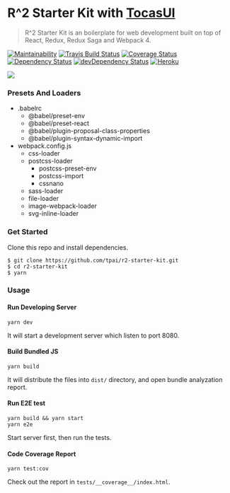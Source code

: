 # R^2 Starter Kit with [TocasUI](https://github.com/TeaMeow/TocasUI/)

> R^2 Starter Kit is an boilerplate for web development built on top of React, Redux, Redux Saga and Webpack 4.

[![Maintainability][maintainability-badge]][maintainability]
[![Travis Build Status][build-badge]][build]
[![Coverage Status][coveralls-badge]][coveralls]
[![Dependency Status][deps-badge]][deps]
[![devDependency Status][dev-deps-badge]][dev-deps]
[![Heroku][heroku-deployment-badge]][heroku-app]

![](http://i.giphy.com/69jtJzHmbccnmL1W8k.gif)

### Presets And Loaders

* .babelrc
  * @babel/preset-env
  * @babel/preset-react
  * @babel/plugin-proposal-class-properties
  * @babel/plugin-syntax-dynamic-import
* webpack.config.js
  * css-loader
  * postcss-loader
    * postcss-preset-env
    * postcss-import
    * cssnano
  * sass-loader
  * file-loader
  * image-webpack-loader
  * svg-inline-loader

### Get Started

Clone this repo and install dependencies.

```
$ git clone https://github.com/tpai/r2-starter-kit.git
$ cd r2-starter-kit
$ yarn
```

### Usage

#### Run Developing Server

```
yarn dev
```

It will start a development server which listen to port 8080.

#### Build Bundled JS

```
yarn build
```

It will distribute the files into `dist/` directory, and open bundle analyzation report.

#### Run E2E test

```
yarn build && yarn start
yarn e2e
```

Start server first, then run the tests.

#### Code Coverage Report

```
yarn test:cov
```

Check out the report in `tests/__coverage__/index.html`.

[maintainability-badge]: https://api.codeclimate.com/v1/badges/807d78f313c0b1eec23b/maintainability
[maintainability]: https://codeclimate.com/github/tpai/r2-starter-kit/maintainability

[build-badge]: https://travis-ci.org/tpai/r2-starter-kit.svg?branch=master
[build]: https://travis-ci.org/tpai/r2-starter-kit

[coveralls-badge]: https://coveralls.io/repos/github/tpai/r2-starter-kit/badge.svg?branch=master
[coveralls]: https://coveralls.io/github/tpai/r2-starter-kit?branch=master

[deps-badge]: https://david-dm.org/tpai/r2-starter-kit.svg
[deps]: https://david-dm.org/tpai/r2-starter-kit

[dev-deps-badge]: https://david-dm.org/tpai/r2-starter-kit/dev-status.svg
[dev-deps]: https://david-dm.org/tpai/r2-starter-kit#info=devDependencies

[heroku-deployment-badge]: https://heroku-badge.herokuapp.com/?app=r2-starter-kit
[heroku-app]: http://r2-starter-kit.herokuapp.com
